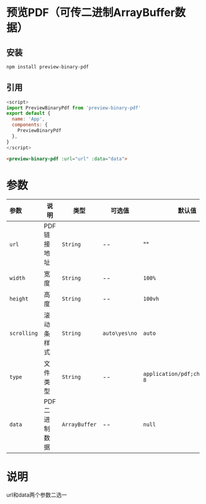 # 预览PDF（可传二进制ArrayBuffer数据）

## 安装

```sh
npm install preview-binary-pdf
```
## 引用

```JavaScript
<script>
import PreviewBinaryPdf from 'preview-binary-pdf'
export default {
  name: 'App',
  components: {
    PreviewBinaryPdf
  },
}
</script>
```

```html
<preview-binary-pdf :url="url" :data="data">
```
# 参数
|参数|说明|类型|可选值|默认值
|:---|---|---|---|---|
| `url`|PDF链接地址|`String`|--|""|
| `width`|宽度|`String`|--|`100%`|
| `height`|高度|`String`|--|`100vh`|
| `scrolling`|滚动条样式|`String`|`auto\yes\no`|`auto`|
| `type`|文件类型|`String`|--|`application/pdf;charset=utf-8`
| `data`|PDF二进制数据|`ArrayBuffer`|--|`null`

# 说明
url和data两个参数二选一